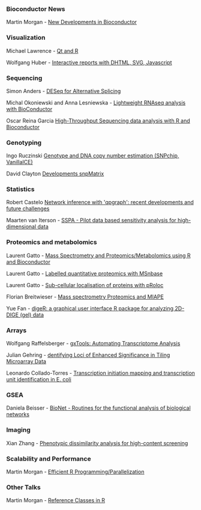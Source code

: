 ### Bioconductor News

Martin Morgan - [New Developments in Bioconductor](BioconductorDevelopments-Morgan.pdf)


### Visualization

Michael Lawrence - [Qt and R](Qt-Lawrence.pdf)

Wolfgang Huber - [Interactive reports with DHTML, SVG, Javascript](SVG-XHTML-Huber.pdf)

### Sequencing

Simon Anders - [DESeq for Alternative Splicing](ExonSeq-Anders.pdf)

Michal Okoniewski and Anna Lesniewska - [Lightweight RNAseq analysis with BioConductor](RNASeq-MichalAnna.pdf)

Oscar Reina Garcia [High-Throughput Sequencing data analysis with R and Bioconductor](htSeqTools-OscarReina.pdf)


### Genotyping

Ingo Ruczinski [Genotype and DNA copy number estimation (SNPchip, VanillaICE)](DNAcopynumber-Ruczinski.pdf)

David Clayton [Developments snpMatrix](snpMatrix2-Clayton.pdf)

### Statistics

Robert Castelo [Network inference with 'qpgraph': recent developments and future challenges](QPgraph-Castelo.pdf)

Maarten van Iterson - [SSPA - Pilot data based sensitivity analysis for high-dimensional data](SSPA-vanIterson.pdf)

### Proteomics and metabolomics

Laurent Gatto - [Mass Spectrometry and Proteomics/Metabolomics using R and Bioconductor](MSintro_LaurentGatto.pdf)

Laurent Gatto - [Labelled quantitative proteomics with MSnbase](MSnbase_LaurentGatto.pdf)

Laurent Gatto - [Sub-cellular localisation of proteins with pRoloc](pRoloc_LaurentGatto.pdf)

Florian Breitwieser - [Mass spectrometry Proteomics and MIAPE](Proteomics_MIAPE-bioCdevel_hdlbg-BreitwieserFlorian.pdf)

Yue Fan - [digeR: a graphical user interface R package for analyzing 2D-DIGE (gel) data](digeR-YueFan.pdf)

### Arrays

Wolfgang Raffelsberger - [gxTools: Automating Transcriptome Analysis ](gxTools-Raffelsberger.pdf)

Julian Gehring - [dentifying Loci of Enhanced Significance in Tiling Microarray Data](les-Gehring.pdf)

Leonardo Collado-Torres - [Transcription initiation mapping and transcription unit identification in E. coli](Bacterial-Collado.pdf)

### GSEA

Daniela Beisser - [BioNet - Routines for the functional analysis of biological networks](BioNet-Beisser.pdf)


### Imaging

Xian Zhang - [Phenotypic dissimilarity analysis for high-content screening](phenoDist-XianZhang.pdf)

### Scalability and Performance

Martin Morgan - [Efficient R Programming/Parallelization](HighPerformanceR-Morgan.pdf)


### Other Talks

Martin Morgan - [Reference Classes in R](ReferenceClasses-Morgan.pdf)

